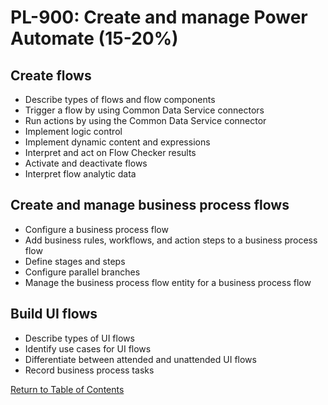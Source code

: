# PL-900: Create and manage Power Automate (15-20%)

## Create flows
- Describe types of flows and flow components
- Trigger a flow by using Common Data Service connectors
- Run actions by using the Common Data Service connector
- Implement logic control
- Implement dynamic content and expressions
- Interpret and act on Flow Checker results
- Activate and deactivate flows
- Interpret flow analytic data

## Create and manage business process flows
- Configure a business process flow
- Add business rules, workflows, and action steps to a business process flow
- Define stages and steps
- Configure parallel branches
- Manage the business process flow entity for a business process flow

## Build UI flows
- Describe types of UI flows
- Identify use cases for UI flows
- Differentiate between attended and unattended UI flows
- Record business process tasks

[Return to Table of Contents](README.md)